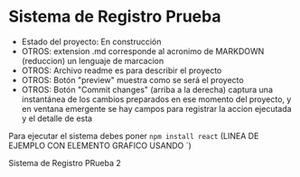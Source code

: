 <h1>Sistema de Registro Prueba</h1>

- Estado del proyecto: En construcción
- OTROS: extension .md corresponde al acronimo de MARKDOWN (reduccion) un lenguaje de marcacion
- OTROS: Archivo readme es para describir el proyecto
- OTROS: Botón "preview" muestra como se será el proyecto
- OTROS: Botón "Commit changes" (arriba a la derecha) captura una instantánea de los cambios preparados en ese momento del proyecto, y en ventana emergente se hay campos para registrar la accion ejecutada y el detalle de esta

Para ejecutar el sistema debes poner 
```` npm install react ```` (LINEA DE EJEMPLO CON ELEMENTO GRAFICO USANDO `)

Sistema de Registro PRueba 2
